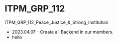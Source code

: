 # ITPM_GRP_112
ITPM_GRP_112_Peace_Justice_&amp;_Strong_Institution

- 2023.04.07 - Create all Backend in our members.
- hello 